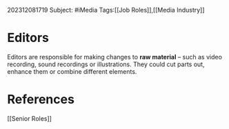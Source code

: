 202312081719
Subject: #iMedia
Tags:[[Job Roles]],[[Media Industry]]

# Editors

Editors are responsible for making changes to **raw material** – such as video recording, sound recordings or illustrations. They could cut parts out, enhance them or combine different elements.

# **References**

[[Senior Roles]]